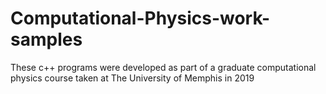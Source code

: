 # Computational-Physics-work-samples
These c++ programs were developed as part of a graduate computational physics course taken at The University of Memphis in 2019
